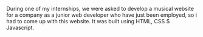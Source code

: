 During one of my internships, we were asked to develop a musical website for a company as a junior web developer who have just been employed, so i had to come up with this website. It was built using HTML, CSS $ Javascript. 
